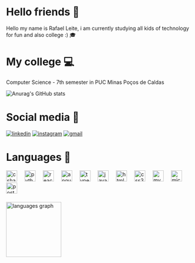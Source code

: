 # Hello friends :eyes:
Hello my name is Rafael Leite, i am currently studying all kids of technology for fun and also college :)  :mortar_board:


# My college :computer:
  Computer Science - 7th semester in PUC Minas Poços de Caldas
  
  ![Anurag's GitHub stats](https://github-readme-stats.vercel.app/api?username=Raffaleite&show_icons=true&theme=dark)
  
# Social media :incoming_envelope:
 [![linkedin](https://img.shields.io/badge/LinkedIn-0077B5?style=for-the-badge&logo=linkedin&logoColor=white)](https://www.linkedin.com/in/rafael-leite-da-silva-cireli-b0884b241/)
 [![instagram](https://img.shields.io/badge/Instagram-E4405F?style=for-the-badge&logo=instagram&logoColor=white)](https://www.instagram.com/milk.fael/)
 [![gmail](https://img.shields.io/static/v1?message=Gmail&logo=gmail&label=&color=D14836&logoColor=white&labelColor=&style=for-the-badge)](rafalscireli@gmail.com)


 

 
 
# Languages :memo:

 <div align="left">
  <img src="https://cdn.jsdelivr.net/gh/devicons/devicon/icons/csharp/csharp-original.svg" height="30" alt="csharp logo"  />
  <img width="12" />
  <img src="https://cdn.jsdelivr.net/gh/devicons/devicon/icons/python/python-original.svg" height="30" alt="python logo"  />
  <img width="12" />
  <img src="https://cdn.jsdelivr.net/gh/devicons/devicon/icons/react/react-original.svg" height="30" alt="react logo"  />
  <img width="12" />
  <img src="https://cdn.jsdelivr.net/gh/devicons/devicon/icons/angularjs/angularjs-plain.svg" height="30" alt="angularjs logo"  />
  <img width="12" />
  <img src="https://cdn.jsdelivr.net/gh/devicons/devicon/icons/typescript/typescript-original.svg" height="30" alt="typescript logo"  />
  <img width="12" />
  <img src="https://cdn.jsdelivr.net/gh/devicons/devicon/icons/javascript/javascript-original.svg" height="30" alt="javascript logo"  />
  <img width="12" />
  <img src="https://cdn.jsdelivr.net/gh/devicons/devicon/icons/html5/html5-original.svg" height="30" alt="html5 logo"  />
  <img width="12" />
  <img src="https://cdn.jsdelivr.net/gh/devicons/devicon/icons/css3/css3-original.svg" height="30" alt="css3 logo"  />
  <img width="12" />
  <img src="https://cdn.jsdelivr.net/gh/devicons/devicon/icons/mysql/mysql-original.svg" height="30" alt="mysql logo"  />
  <img width="12" />
  <img src="https://cdn.jsdelivr.net/gh/devicons/devicon/icons/microsoftsqlserver/microsoftsqlserver-plain.svg" height="30" alt="microsoftsqlserver logo"  />
  <img width="12" />
  <img src="https://cdn.jsdelivr.net/gh/devicons/devicon/icons/postgresql/postgresql-original.svg" height="30" alt="postgresql logo"  />
</div>

###
 
 <img src="https://github-readme-stats.vercel.app/api/top-langs?username=Raffaleite&locale=en&hide_title=false&layout=compact&card_width=320&langs_count=5&theme=dark&hide_border=false" height="150" alt="languages graph"  />


 ###


